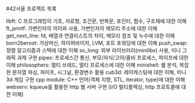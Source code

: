 #42서울 프로젝트 목록

libft: C 프로그래밍의 기초, 자료형, 조건문, 반복문, 포인터, 함수, 구조체에 대한 이해
ft_printf: 가변인자의 의미와 사용, 가변인자의 메모리 주소에 대한 이해
get_next_line: fd, 배열과 연결리스트의 차이, 메모리 참조 및 누수에 대한 이해
born2beroot: 가상머신, 하이퍼바이저, LVM, 포트 포워딩에 대한 이해
push_swap: 정렬 알고리즘과 스택에 대한 이해
so_long: 외부 라이브러리(minilibx) 사용, 미니 그래픽 과제 구현
pipex: 프로세스간 통신, 부모/자식/고아/좀비 프로세스, 파이프에 대한 이해
philosophers: 멀티 쓰레드, 멀티 프로세스에 대한 이해
minishell: 쉘 분석, 복잡한 문자열 파싱, 파이프, 시그널, 환경변수 활용
cub3d: 레이캐스팅에 대한 이해, 미니 3d 게임 구현
cpp module: C++ 언어(객체 지향, STL, iterator, type)에 대한 이해
webserv: kqueue를 활용한 http 웹 서버 구현 (I/O 멀티플렉싱, http 프로토콜에 대한 이해)

